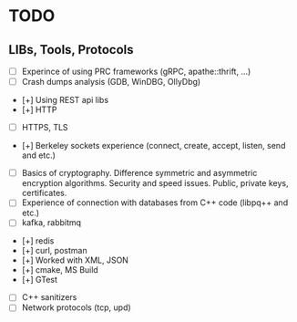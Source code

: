 # TODO

## LIBs, Tools, Protocols

- [ ] Experince of using PRC frameworks (gRPC, apathe::thrift, ...)
- [ ] Crash dumps analysis (GDB, WinDBG, OllyDbg)
- [+] Using REST api libs
- [+] HTTP
- [ ] HTTPS, TLS
- [+] Berkeley sockets experience (connect, create, accept, listen, send and etc.)
- [ ] Basics of cryptography. Difference symmetric and asymmetric encryption algorithms. Security and speed issues. Public, private keys, certificates.
- [ ] Experience of connection with databases from C++ code (libpq++ and etc.)
- [ ] kafka, rabbitmq
- [+] redis
- [+] curl, postman
- [+] Worked with XML, JSON
- [+] cmake, MS Build
- [+] GTest
- [ ] C++ sanitizers
- [ ] Network protocols (tcp, upd)
